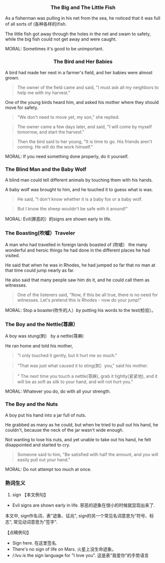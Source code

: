 ### <center> The Big and The Little Fish </center>
As a fisherman was pulling in his net from the sea, he noticed that it was full of all sorts of (各种各样的)fish.

The little fish got away through the holes in the net and swam to safety, while the big fish could not get away and were caught.

MORAL: Sometimes it's good to be unimportant.

### <center> The Bird and Her Babies </center>

A bird had made her nest in a farmer's field, and her babies were almost grown.

> The owner of the field came and said, "I must ask all my neighbors to help me with my harvest."

One of the young birds heard him, and asked his mother where they should move for safety.

> "We don't need to move yet, my son," she replied.

> The owner came a few days later, and said, "I will come by myself tomorrow, and start the harvest."

> Then the bird said to her young, "It is time to go. His friends aren't coming. He will do the work himself."

MORAL: If you need something done properly, do it yourself.

### The Blind Man and the Baby Wolf

A blind man could tell different animals by touching them with his hands.

A baby wolf was brought to him, and he touched it to guess what is was.

> He said, "I don't know whether it is a baby fox or a baby wolf. 

> But I know the sheep wouldn't be safe with it around!"

MORAL: Evil(罪恶的）的signs are shown early in life.

### The Boasting(吹嘘）Traveler

A man who had travelled in foreign lands boasted of (吹嘘） the many wonderful and heroic things he had done in the different places he had visited.

He said that when he was in Rhodes, he had jumped so far that no man at that time could jump nearly as far.

He also said that many people saw him do it, and he could call them as witnesses.

> One of the listeners said, "Now, if this be all true, there is no need for witnesses.  Let's pretend this is Rhodes - now do your jump!"

MORAL: Stop a boaster(吹牛的人）by putting his words to the test(检验）。


### The Boy and the Nettle(荨麻）

A boy was stung(刺） by a nettle(荨麻)

He ran home and told his mother, 

> "I only touched it gently, but it hurt me so much."

> "That was just what caused it to sting(刺）you," said his mother.

> " The next time you touch a nettle(荨麻), grab it tightly(紧紧地), and it will be as soft as silk to your hand, and will not hurt you."

MORAL: Whatever you do, do with all your strength.

### The Boy and the Nuts

A boy put his hand into a jar full of nuts. 

He grabbed as many as he could, but when he tried to pull out his hand, he couldn't, because the neck of the jar wasn't wide enough.

Not wanting to lose his nuts, and yet unable to take out his hand, he felt disappointed and started to cry.

> Someone said to him, "Be satisfied with half the amount, and you will easily pull out your hand."

MORAL: Do not attempt too much at once.



### 熟词生义
1. sign
【本文例句】
+ Evil signs are shown early in life. 邪恶的迹象在很小的时候就显现出来了.

本文中, sign作名词，表"迹象、征兆", sign的另一个常见名词意思为”符号、标志“, 常见动词意思为"签字".

【点睛例句】
+ Sign here. 在这里签名.
+ There's no sign of life on Mars. 火星上没生命迹象。
+ /:lvu is the sign language for "I love you".
这是表"我爱你”的手势语言









